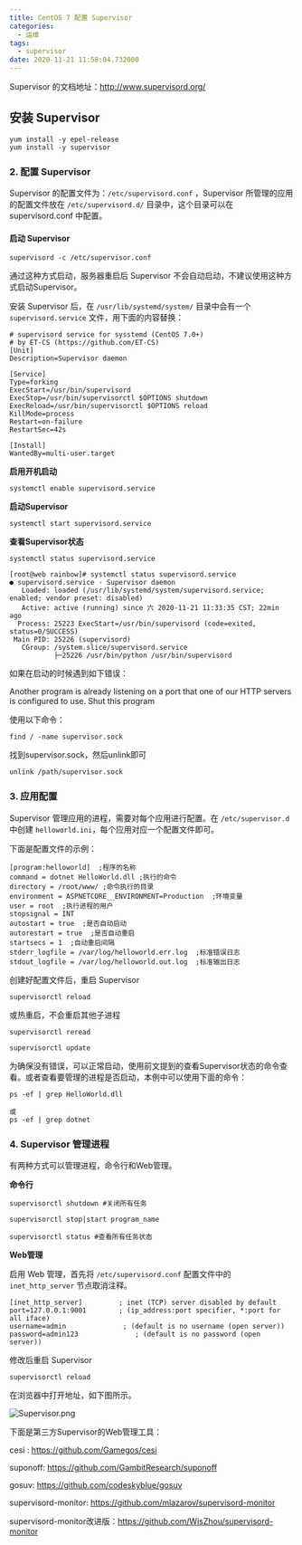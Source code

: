 ```yaml
---
title: CentOS 7 配置 Supervisor
categories:
  - 运维
tags:
  - supervisor
date: 2020-11-21 11:58:04.732000
---
```

Supervisor 的文档地址：http://www.supervisord.org/

## 安装 Supervisor

```
yum install -y epel-release
yum install -y supervisor
```

### 2. 配置 Supervisor

Supervisor 的配置文件为：`/etc/supervisord.conf` ，Supervisor 所管理的应用的配置文件放在 `/etc/supervisord.d/` 目录中，这个目录可以在 supervisord.conf 中配置。


#### 启动 Supervisor

```
supervisord -c /etc/supervisor.conf
```

通过这种方式启动，服务器重启后 Supervisor 不会自动启动，不建议使用这种方式启动Supervisor。

安装 Supervisor 后，在 `/usr/lib/systemd/system/` 目录中会有一个 `supervisord.service` 文件，用下面的内容替换：

```
# supervisord service for sysstemd (CentOS 7.0+)
# by ET-CS (https://github.com/ET-CS)
[Unit]
Description=Supervisor daemon

[Service]
Type=forking
ExecStart=/usr/bin/supervisord
ExecStop=/usr/bin/supervisorctl $OPTIONS shutdown
ExecReload=/usr/bin/supervisorctl $OPTIONS reload
KillMode=process
Restart=on-failure
RestartSec=42s

[Install]
WantedBy=multi-user.target
```

**启用开机启动**

```
systemctl enable supervisord.service
```

**启动Supervisor**

```
systemctl start supervisord.service
```

**查看Supervisor状态**

```
systemctl status supervisord.service
```

```
[root@web rainbow]# systemctl status supervisord.service
● supervisord.service - Supervisor daemon
   Loaded: loaded (/usr/lib/systemd/system/supervisord.service; enabled; vendor preset: disabled)
   Active: active (running) since 六 2020-11-21 11:33:35 CST; 22min ago
  Process: 25223 ExecStart=/usr/bin/supervisord (code=exited, status=0/SUCCESS)
 Main PID: 25226 (supervisord)
   CGroup: /system.slice/supervisord.service
           ├─25226 /usr/bin/python /usr/bin/supervisord
```


如果在启动的时候遇到如下错误：

Another program is already listening on a port that one of our HTTP servers is configured to use. Shut this program

使用以下命令：

```
find / -name supervisor.sock
```

找到supervisor.sock，然后unlink即可

```
unlink /path/supervisor.sock
```

### 3. 应用配置

Supervisor 管理应用的进程，需要对每个应用进行配置。在 `/etc/supervisor.d` 中创建 `helloworld.ini`，每个应用对应一个配置文件即可。

下面是配置文件的示例：

```
[program:helloworld]  ;程序的名称
command = dotnet HelloWorld.dll ;执行的命令
directory = /root/www/ ;命令执行的目录
environment = ASPNETCORE__ENVIRONMENT=Production  ;环境变量
user = root  ;执行进程的用户
stopsignal = INT  
autostart = true  ;是否自动启动
autorestart = true  ;是否自动重启
startsecs = 1  ;自动重启间隔
stderr_logfile = /var/log/helloworld.err.log  ;标准错误日志
stdout_logfile = /var/log/helloworld.out.log  ;标准输出日志
```

创建好配置文件后，重启 Supervisor

```
supervisorctl reload
```

或热重启，不会重启其他子进程

```
supervisorctl reread

supervisorctl update
```

为确保没有错误，可以正常启动，使用前文提到的查看Supervisor状态的命令查看。或者查看要管理的进程是否启动，本例中可以使用下面的命令：

```
ps -ef | grep HelloWorld.dll

或
ps -ef | grep dotnet
```

### 4. Supervisor 管理进程

有两种方式可以管理进程，命令行和Web管理。

**命令行**

```
supervisorctl shutdown #关闭所有任务

supervisorctl stop|start program_name

supervisorctl status #查看所有任务状态
```

**Web管理**

启用 Web 管理，首先将 `/etc/supervisord.conf` 配置文件中的 `inet_http_server` 节点取消注释。

```
[inet_http_server]         ; inet (TCP) server disabled by default
port=127.0.0.1:9001        ; (ip_address:port specifier, *:port for all iface)
username=admin              ; (default is no username (open server))
password=admin123              ; (default is no password (open server))
```

修改后重启 Supervisor

```
supervisorctl reload
```

在浏览器中打开地址，如下图所示。

![Supervisor.png](https://image.75051685.xyz/blog/image_1605931055817.png)

下面是第三方Supervisor的Web管理工具：

cesi : https://github.com/Gamegos/cesi

suponoff: https://github.com/GambitResearch/suponoff

gosuv: https://github.com/codeskyblue/gosuv

supervisord-monitor: https://github.com/mlazarov/supervisord-monitor

supervisord-monitor改进版：https://github.com/WisZhou/supervisord-monitor